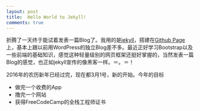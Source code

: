 ```yaml
---
layout: post
title:  Hello World to Jekyll!
comments: true
---
```


折腾了一天终于能试着发表一篇Blog了。我用的是[jekyll](https://jekyllrb.com/)，搭建在[Github Page](https://pages.github.com)上，基本上跟以前用WordPress的独立Blog差不多。最近正好学习Bootstrap以及一些前端的基础知识，感觉这种轻量级别的网页框架还挺好掌握的，当然发表一篇Blog的感觉，也正如jekyll宣传的像黑客一样。＝。＝！


2016年的农历新年已经过完，现在都3月1号，新的开始。今年的目标

- 做完一个收费的App
- 撸完一个网站
- 获得FreeCodeCamp的全栈工程师证书


